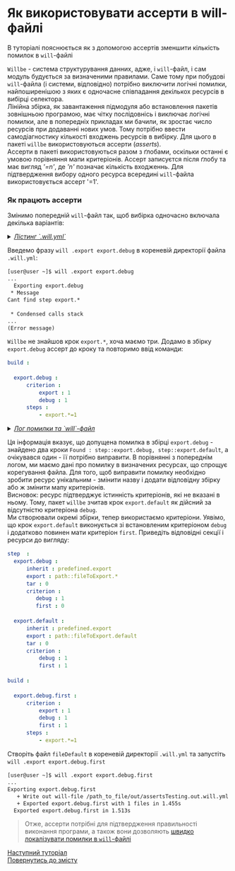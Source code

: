 # Як використовувати ассерти в will-файлі

В туторіалі пояснюється як з допомогою ассертів зменшити кількість помилок в `will`-файлі  

<a name="assert-term"></a>

`Willbe` - система структурування данних, адже, і `will`-файл, і сам модуль будується за визначеними правилами. Саме тому при побудові `will`-файла (і системи, відповідно) потрібно виключити логічні помилки, найпоширенішою з яких є одночасне співпадання декількох ресурсів в вибірці селектора.  
Лінійна збірка, як завантаження підмодуля або встановлення пакетів зовнішньою програмою, має чітку послідовнісь і виключає логічні помилки, але в попередніх прикладах ми бачили, як зростає число ресурсів при додаванні нових умов. Тому потрібно ввести самодіагностику кількості входжень ресурсів в вибірку. Для цього в пакеті `willbe` використовуються ассерти (_asserts_).  
Ассерти в пакеті використовуються разом з ґлобами, оскільки останні є умовою порівняння мапи критеріонів. Ассерт записуєтся після ґлобу та має вигляд _'=n'_, де _'n'_ позначає кількість входженнь. Для підтвердження вибору одного ресурса всередині `will`-файла використовується ассерт '=1'.  

### <a name="how-assert-works"></a> Як працють ассерти
Змінимо попередній `will`-файл так, щоб вибірка одночасно включала декілька варіантів:

<details>
    <summary><u><em>Лістинг `.will.yml`</em></u></summary>

```yaml

about :

  name : assertsTesting
  description : "To test asserts"
  version : 0.0.1

path :

  in : '.'
  out : 'out'
  fileToExport.debug :
    criterion :
       debug : 1
    path : './fileDebug'

  fileToExport.release :
    criterion :
       debug : 0
    path : './fileRelease'
    
  fileToExport.default :
    path : './fileDefault'    

step  :
  export.debug :
      inherit : predefined.export
      export : path::fileToExport.*
      tar : 0
      criterion :
         debug : 1

  export.release :
      inherit : predefined.export
      export : path::fileToExport.*
      tar : 0
      criterion :
         debug : 0
  
  export.default :
      inherit : predefined.export
      export : path::fileToExport.default
      tar : 0

build :

  export.debug :
      criterion :
          export : 1
          debug : 1
      steps :
          - export.*

  export.release :
      criterion :
          export : 1
          debug : 0
      steps :
          - export.*

```

</details>

Введемо фразу `will .export export.debug` в кореневій директорії файла `.will.yml`:

```
[user@user ~]$ will .export export.debug
...
  Exporting export.debug
 * Message
Cant find step export.*   

 * Condensed calls stack
...
(Error message)

```

`Willbe` не знайшов крок `export.*`, хоча маємо три. Додамо в збірку `export.debug` ассерт до кроку та повторимо ввід команди:

```yaml
build :

  export.debug :
      criterion :
          export : 1
          debug : 1
      steps :
          - export.*=1

```

<details>
    <summary><u><em>Лог помилки та `will`-файл</em></u></summary>

![SelectorWithAssert](./Images/selector.with.assert.ukr.png)

</details>



<a name="assert-failure-information"></a>

Ця інформація вказує, що допущена помилка в збірці `export.debug` - знайдено два кроки `Found : step::export.debug, step::export.default`, а очікувався один - її потрібно виправити. В порівнянні з попереднім логом, ми маємо дані про помилку в визначених ресурсах, що спрощує корегування файла. Для того, щоб виправити помилку необхідно зробити ресурс унікальним - змінити назву і додати відповідну збірку або ж змінити мапу критеріонів.  
Висновок: ресурс підтверджує істинність критеріонів, які не вказані в ньому. Тому, пакет `willbe` зчитав крок `export.default` як дійсний за відсутністю критеріона `debug`.  
Ми створювали окремі збірки, тепер використаємо критеріони. Уявімо, що крок `export.default` виконується зі встановленим критеріоном `debug` і додатково повинен мати критеріон `first`. Приведіть відповідні секції і ресурси до вигляду:

```yaml
step  :
  export.debug :
      inherit : predefined.export
      export : path::fileToExport.*
      tar : 0
      criterion :
         debug : 1
         first : 0

  export.default :
      inherit : predefined.export
      export : path::fileToExport.default
      tar : 0
      criterion :
          debug : 1
          first : 1

build :

  export.debug.first :
      criterion :
          export : 1
          debug : 1
          first : 1
      steps :
          - export.*=1

```

Створіть файл `fileDefault` в кореневій директорії `.will.yml` та запустіть `will .export export.debug.first`

```
[user@user ~]$ will .export export.debug.first
...
Exporting export.debug.first
   + Write out will-file /path_to_file/out/assertsTesting.out.will.yml
   + Exported export.debug.first with 1 files in 1.455s
  Exported export.debug.first in 1.513s

```

> Отже, ассерти потрібні для підтвердження правильності виконання програми, а також вони дозволяють [швидко локалізувати помилки в `will`-файлі](#assert-failure-information)

[Наступний туторіал](MinimizationOfWillFile.ukr.md)  
[Повернутись до змісту](../README.md#tutorials)